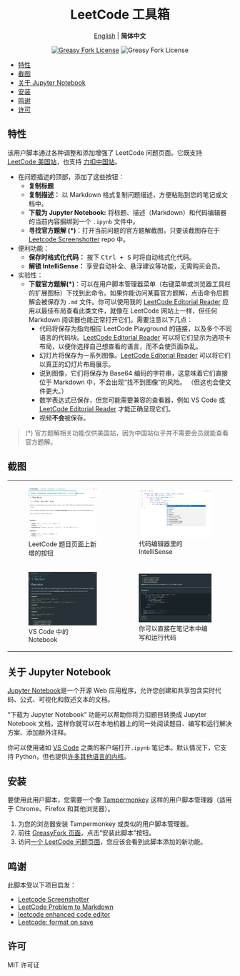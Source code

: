 <div align="center" width="100%">

# LeetCode 工具箱 <!-- omit from toc -->

[English](/README.md) | **简体中文**

<a href="https://greasyfork.org/zh-CN/scripts/532158"><img alt="Greasy Fork License" src="https://img.shields.io/greasyfork/v/532158"></a>
![Greasy Fork License](https://img.shields.io/greasyfork/l/532158)

</div>

-   [特性](#特性)
-   [截图](#截图)
-   [关于 Jupyter Notebook](#关于-jupyter-notebook)
-   [安装](#安装)
-   [鸣谢](#鸣谢)
-   [许可](#许可)

## 特性

该用户脚本通过各种调整和添加增强了 LeetCode 问题页面。它既支持 [LeetCode 美国站](https://leetcode.com)，也支持 [力扣中国站](https://leetcode.cn)。

-   在问题描述的顶部，添加了这些按钮：
    -   **复制标题**
    -   **复制描述：** 以 Markdown 格式复制问题描述，方便粘贴到您的笔记或文档中。
    -   **下载为 Jupyter Notebook:** 将标题、描述（Markdown）和代码编辑器的当前内容捆绑到一个 `.ipynb` 文件中。
    -   **寻找官方题解 (\*)**：打开当前问题的官方题解截图，只要该截图存在于[Leetcode Screenshotter](https://github.com/akhilkammila/leetcode-screenshotter) repo 中。
-   便利功能：
    -   **保存时格式化代码：** 按下 <kbd>Ctrl + S</kbd> 时将自动格式化代码。
    -   **解锁 IntelliSense：** 享受自动补全、悬浮建议等功能，无需购买会员。
-   实验性：
    -   **下载官方题解(\*)**：可以在用户脚本管理器菜单（右键菜单或浏览器工具栏的扩展图标）下找到此命令。如果你能访问某篇官方题解，点击命令后题解会被保存为 `.md` 文件。你可以使用我的 [LeetCode Editorial Reader](https://leetcode-editorial-reader.vercel.app/) 应用以最佳布局查看此类文件，就像在 LeetCode 网站上一样，但任何 Markdown 阅读器也能正常打开它们。需要注意以下几点：
        -   代码将保存为指向相应 LeetCode Playground 的链接，以及多个不同语言的代码块。[LeetCode Editorial Reader](https://leetcode-editorial-reader.vercel.app/) 可以将它们显示为选项卡布局，以便你选择自己想查看的语言，而不会使页面杂乱。
        -   幻灯片将保存为一系列图像。[LeetCode Editorial Reader](https://leetcode-editorial-reader.vercel.app/) 可以将它们以真正的幻灯片布局展示。
        -   说到图像，它们将保存为 Base64 编码的字符串，这意味着它们直接位于 Markdown 中，不会出现“找不到图像”的风险。 （但这也会使文件更大。）
        -   数学表达式已保存，但您可能需要兼容的查看器，例如 VS Code 或 [LeetCode Editorial Reader](https://leetcode-editorial-reader.vercel.app/) 才能正确呈现它们。
        -   视频**不会**被保存。

> (\*) 官方题解相关功能仅供美国站，因为中国站似乎并不需要会员就能查看官方题解。

## 截图

<table>
    <tr>
        <td>
            <figure>
                <img src="assets/screenshot-1.png" />
                <figcaption>LeetCode 题目页面上新增的按钮</figcaption>
            </figure>
        </td>
        <td>
            <figure>
                <img src="assets/screenshot-4.png" />
                <figcaption>代码编辑器里的 IntelliSense</figcaption>
            </figure>
        </td>
    </tr>
    <tr>
        <td>
            <figure>
                <img src="assets/screenshot-2.png" />
                <figcaption>VS Code 中的 Notebook</figcaption>
            </figure>
        </td>
        <td>
            <figure>
                <img src="assets/screenshot-3.png" />
                <figcaption>
                    你可以直接在笔记本中编写和运行代码
                </figcaption>
            </figure>
        </td>
    </tr>
</table>

## 关于 Jupyter Notebook

[Jupyter Notebook](https://jupyter-notebook.readthedocs.io/en/latest/)是一个开源 Web 应用程序，允许您创建和共享包含实时代码、公式、可视化和叙述文本的文档。

“下载为 Jupyter Notebook” 功能可以帮助你将力扣题目转换成 Jupyter Notebook 文档，这样你就可以在本地机器上的同一处阅读题目、编写和运行解决方案、添加额外注释。

你可以使用诸如 [VS Code](https://code.visualstudio.com/docs/datascience/jupyter-notebooks) 之类的客户端打开`.ipynb` 笔记本。默认情况下，它支持 Python，但也提供[许多其他语言的内核](https://github.com/jupyter/jupyter/wiki/Jupyter-kernels)。

## 安装

要使用此用户脚本，您需要一个像 [Tampermonkey](https://www.tampermonkey.net/) 这样的用户脚本管理器（适用于 Chrome、Firefox 和其他浏览器）。

1. 为您的浏览器安装 Tampermonkey 或类似的用户脚本管理器。
2. 前往 [GreasyFork 页面](https://greasyfork.org/zh-CN/scripts/532158)，点击“安装此脚本”按钮。
3. 访问[一个 LeetCode 问题页面](https://leetcode.cn/problems/two-sum/)，您应该会看到此脚本添加的新功能。

## 鸣谢

此脚本受以下项目启发：

-   [Leetcode Screenshotter](https://github.com/akhilkammila/leetcode-screenshotter)
-   [LeetCode Problem to Markdown](https://greasyfork.org/en/scripts/448601)
-   [leetcode enhanced code editor](https://greasyfork.org/en/scripts/502740-leetcode-enhanced-code-editor)
-   [Leetcode: format on save](https://greasyfork.org/en/scripts/481927-leetcode-format-on-save)

## 许可

MIT 许可证
